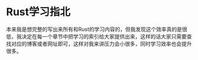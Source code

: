 # Rust学习指北

本来我是想完整的写出来所有和Rust的学习内容的，但我发现这个效率真的是很低，我决定在每一个章节中把学习的索引给大家提供出来，这样的话大家只需要查找对应的博客或者网址即可，这样对我来讲压力会小很多，同时学习效率也会提升很多。
